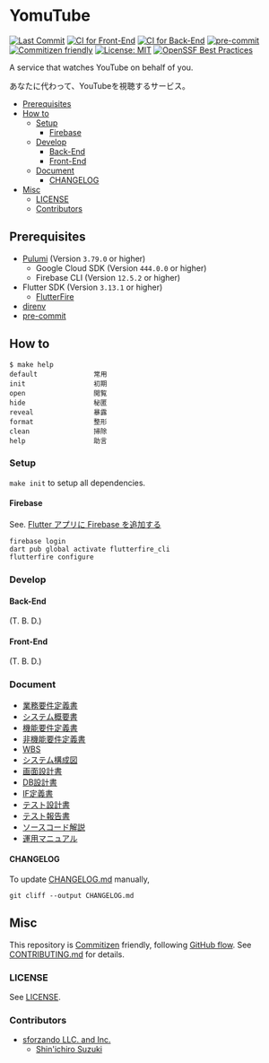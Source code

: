 # YomuTube

[![Last Commit](https://img.shields.io/github/last-commit/shin-sforzando/yomutube)](https://github.com/shin-sforzando/yomutube/graphs/commit-activity)
[![CI for Front-End](https://github.com/shin-sforzando/yomutube/actions/workflows/ci-front.yml/badge.svg)](https://github.com/shin-sforzando/yomutube/actions/workflows/ci-front.yml)
[![CI for Back-End](https://github.com/shin-sforzando/yomutube/actions/workflows/ci-back.yml/badge.svg)](https://github.com/shin-sforzando/yomutube/actions/workflows/ci-back.yml)
[![pre-commit](https://img.shields.io/badge/pre--commit-enabled-brightgreen?logo=pre-commit)](https://github.com/pre-commit/pre-commit)
[![Commitizen friendly](https://img.shields.io/badge/commitizen-friendly-brightgreen.svg)](http://commitizen.github.io/cz-cli/)
[![License: MIT](https://img.shields.io/badge/License-MIT-blue.svg)](https://opensource.org/licenses/MIT)
[![OpenSSF Best Practices](https://www.bestpractices.dev/projects/7773/badge)](https://www.bestpractices.dev/projects/7773)

A service that watches YouTube on behalf of you.

あなたに代わって、YouTubeを視聴するサービス。

- [Prerequisites](#prerequisites)
- [How to](#how-to)
  - [Setup](#setup)
    - [Firebase](#firebase)
  - [Develop](#develop)
    - [Back-End](#back-end)
    - [Front-End](#front-end)
  - [Document](#document)
    - [CHANGELOG](#changelog)
- [Misc](#misc)
  - [LICENSE](#license)
  - [Contributors](#contributors)

## Prerequisites

- [Pulumi](https://www.pulumi.com) (Version `3.79.0` or higher)
  - Google Cloud SDK (Version `444.0.0` or higher)
  - Firebase CLI (Version `12.5.2` or higher)
- Flutter SDK (Version `3.13.1` or higher)
  - [FlutterFire](https://firebase.flutter.dev)
- [direnv](https://direnv.net)
- [pre-commit](https://pre-commit.com)

## How to

```shell
$ make help
default              常用
init                 初期
open                 閲覧
hide                 秘匿
reveal               暴露
format               整形
clean                掃除
help                 助言
```

### Setup

`make init` to setup all dependencies.

#### Firebase

See. [Flutter アプリに Firebase を追加する](https://firebase.google.com/docs/flutter/setup?hl=ja&platform=web#prerequisites)

```shell
firebase login
dart pub global activate flutterfire_cli
flutterfire configure
```

### Develop

#### Back-End

(T. B. D.)

#### Front-End

(T. B. D.)

### Document

- [業務要件定義書](https://github.com/shin-sforzando/yomutube/wiki/01_%E6%A5%AD%E5%8B%99%E8%A6%81%E4%BB%B6%E5%AE%9A%E7%BE%A9%E6%9B%B8)
- [システム概要書](https://github.com/shin-sforzando/yomutube/wiki/02_%E3%82%B7%E3%82%B9%E3%83%86%E3%83%A0%E6%A6%82%E8%A6%81%E6%9B%B8)
- [機能要件定義書](https://github.com/shin-sforzando/yomutube/wiki/03_%E6%A9%9F%E8%83%BD%E8%A6%81%E4%BB%B6%E5%AE%9A%E7%BE%A9%E6%9B%B8)
- [非機能要件定義書](https://github.com/shin-sforzando/yomutube/wiki/04_%E9%9D%9E%E6%A9%9F%E8%83%BD%E8%A6%81%E4%BB%B6%E5%AE%9A%E7%BE%A9%E6%9B%B8)
- [WBS](https://github.com/shin-sforzando/yomutube/wiki/05_WBS)
- [システム構成図](https://github.com/shin-sforzando/yomutube/wiki/06_%E3%82%B7%E3%82%B9%E3%83%86%E3%83%A0%E6%A7%8B%E6%88%90%E5%9B%B3)
- [画面設計書](https://github.com/shin-sforzando/yomutube/wiki/07_%E7%94%BB%E9%9D%A2%E8%A8%AD%E8%A8%88%E6%9B%B8)
- [DB設計書](https://github.com/shin-sforzando/yomutube/wiki/08_DB%E8%A8%AD%E8%A8%88%E6%9B%B8)
- [IF定義書](https://github.com/shin-sforzando/yomutube/wiki/09_IF%E5%AE%9A%E7%BE%A9%E6%9B%B8)
- [テスト設計書](https://github.com/shin-sforzando/yomutube/wiki/10_%E3%83%86%E3%82%B9%E3%83%88%E8%A8%AD%E8%A8%88%E6%9B%B8)
- [テスト報告書](https://github.com/shin-sforzando/yomutube/wiki/11_%E3%83%86%E3%82%B9%E3%83%88%E5%A0%B1%E5%91%8A%E6%9B%B8)
- [ソースコード解説](https://github.com/shin-sforzando/yomutube/wiki/12_%E3%82%BD%E3%83%BC%E3%82%B9%E3%82%B3%E3%83%BC%E3%83%89%E8%A7%A3%E8%AA%AC)
- [運用マニュアル](https://github.com/shin-sforzando/yomutube/wiki/13_%E9%81%8B%E7%94%A8%E3%83%9E%E3%83%8B%E3%83%A5%E3%82%A2%E3%83%AB)

#### CHANGELOG

To update [CHANGELOG.md](./CHANGELOG.md) manually,

```shell
git cliff --output CHANGELOG.md
```

## Misc

This repository is [Commitizen](https://commitizen.github.io/cz-cli/) friendly, following [GitHub flow](https://docs.github.com/en/get-started/quickstart/github-flow).
See [CONTRIBUTING.md](./CONTRIBUTING.md) for details.

### LICENSE

See [LICENSE](./LICENSE).

### Contributors

- [sforzando LLC. and Inc.](https://sforzando.co.jp/)
  - [Shin'ichiro Suzuki](https://github.com/shin-sforzando)
